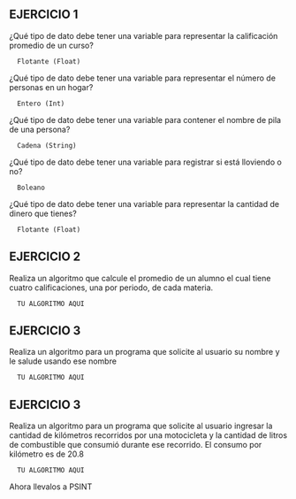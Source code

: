 ## EJERCICIO 1

¿Qué tipo de dato debe tener una variable para representar la calificación promedio de un
curso?

      Flotante (Float)

¿Qué tipo de dato debe tener una variable para representar el número de personas en un
hogar?

      Entero (Int)

¿Qué tipo de dato debe tener una variable para contener el nombre de pila de una persona?

      Cadena (String)

¿Qué tipo de dato debe tener una variable para registrar si está lloviendo o no?

      Boleano

¿Qué tipo de dato debe tener una variable para representar la cantidad de dinero que
tienes?

      Flotante (Float)
      
## EJERCICIO 2

Realiza un algoritmo que calcule el promedio de un alumno el cual tiene cuatro calificaciones, una por periodo, de cada materia.

      TU ALGORITMO AQUI
      
      
## EJERCICIO 3

Realiza un algoritmo para un programa que solicite al usuario su nombre y le salude usando ese nombre

      TU ALGORITMO AQUI  

## EJERCICIO 3

Realiza un algoritmo para  un programa que solicite al usuario ingresar la cantidad de kilómetros recorridos por una motocicleta y la cantidad de litros de combustible que consumió durante ese recorrido. El consumo por kilómetro es de 20.8

      TU ALGORITMO AQUI  

Ahora llevalos a PSINT
